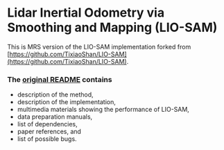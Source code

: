 # Lidar Inertial Odometry via Smoothing and Mapping (LIO-SAM)

This is MRS version of the LIO-SAM implementation forked from [https://github.com/TixiaoShan/LIO-SAM](https://github.com/TixiaoShan/LIO-SAM).

### The [original README](https://github.com/TixiaoShan/LIO-SAM) contains
  - description of the method,
  - description of the implementation,
  - multimedia materials showing the performance of LIO-SAM,
  - data preparation manuals,
  - list of dependencies,
  - paper references, and
  - list of possible bugs.
